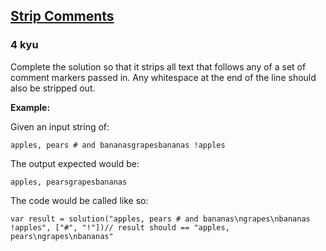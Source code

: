<h2><a href=https://www.codewars.com/kata/51c8e37cee245da6b40000bd/train/javascript target="_blank">Strip Comments</a></h2><h3>4 kyu</h3><p>Complete the solution so that it strips all text that follows any of a set of comment markers passed in. Any whitespace at the end of the line should also be stripped out. </p><p><strong>Example:</strong></p><p>Given an input string of:</p><pre><code>apples, pears # and bananasgrapesbananas !apples</code></pre><p>The output expected would be:</p><pre><code>apples, pearsgrapesbananas</code></pre><p>The code would be called like so:</p><pre><code class="language-javascript"><span class="cm-keyword">var</span> <span class="cm-def">result</span> <span class="cm-operator">=</span> <span class="cm-variable">solution</span>(<span class="cm-string">"apples, pears # and bananas\ngrapes\nbananas !apples"</span>, [<span class="cm-string">"#"</span>, <span class="cm-string">"!"</span>])<span class="cm-comment">// result should == "apples, pears\ngrapes\nbananas"</span></code></pre><pre style="display: none;"><code class="language-kotlin"><span class="cm-keyword">var</span> <span class="cm-def">result</span> <span class="cm-operator">=</span> <span class="cm-variable">solution</span>(<span class="cm-string">"apples, pears # and bananas\ngrapes\nbananas !apples"</span>, <span class="cm-variable">charArrayOf</span>(<span class="cm-string">'#'</span>, <span class="cm-string">'!'</span>))<span class="cm-comment">// result should == "apples, pears\ngrapes\nbananas"</span></code></pre><pre style="display: none;"><code class="language-coffeescript"><span class="cm-variable">result</span> <span class="cm-punctuation">=</span> <span class="cm-variable">stripComments</span><span class="cm-punctuation">(</span><span class="cm-string">"apples, pears # and bananas\ngrapes\nbananas !apples"</span><span class="cm-punctuation">,</span> <span class="cm-punctuation">[</span><span class="cm-string">"#"</span><span class="cm-punctuation">,</span> <span class="cm-string">"!"</span><span class="cm-punctuation">]</span><span class="cm-punctuation">)</span><span class="cm-comment"># result should == "apples, pears\nograpes\nbananas"</span></code></pre><pre style="display: none;"><code class="language-ruby"><span class="cm-variable">result</span> <span class="cm-operator">=</span> <span class="cm-variable">solution</span>(<span class="cm-string">"apples, pears # and bananas\ngrapes\nbananas !apples"</span>, [<span class="cm-string">"#"</span>, <span class="cm-string">"!"</span>])<span class="cm-comment"># result should == "apples, pears\ngrapes\nbananas"</span></code></pre><pre style="display: none;"><code class="language-crystal"><span class="cm-variable">result</span> <span class="cm-operator">=</span> <span class="cm-variable">solution</span>(<span class="cm-string">"apples, pears # and bananas\ngrapes\nbananas !apples"</span>, [<span class="cm-string">"#"</span>, <span class="cm-string">"!"</span>])<span class="cm-comment"># result should == "apples, pears\ngrapes\nbananas"</span></code></pre><pre style="display: none;"><code class="language-python"><span class="cm-variable">result</span> <span class="cm-operator">=</span> <span class="cm-variable">strip_comments</span>(<span class="cm-string">"apples, pears # and bananas\ngrapes\nbananas !apples"</span>, [<span class="cm-string">"#"</span>, <span class="cm-string">"!"</span>])<span class="cm-comment"># result should == "apples, pears\ngrapes\nbananas"</span></code></pre><pre style="display: none;"><code class="language-csharp"><span class="cm-type">string</span> <span class="cm-variable">stripped</span> <span class="cm-operator">=</span> <span class="cm-variable">StripCommentsSolution</span>.<span class="cm-variable">StripComments</span>(<span class="cm-string">"apples, pears # and bananas\ngrapes\nbananas !apples"</span>, <span class="cm-keyword">new</span> [] { <span class="cm-string">"#"</span>, <span class="cm-string">"!"</span> })<span class="cm-comment">// result should == "apples, pears\ngrapes\nbananas"</span></code></pre><pre style="display: none;"><code class="language-julia"><span class="cm-variable">result</span> <span class="cm-operator">=</span> <span class="cm-variable">stripcomments</span>(<span class="cm-string">"apples, pears # and bananas</span><span class="cm-string">\ngrapes</span><span class="cm-string">\nbananas !apples</span><span class="cm-string">"</span>, [<span class="cm-string">"#</span><span class="cm-string">"</span>, <span class="cm-string">"!</span><span class="cm-string">"</span>])<span class="cm-comment"># result should == "apples, pears\ngrapes\nbananas"</span></code></pre><pre style="display: none;"><code class="language-factor"><span class="cm-string">"</span><span class="cm-string">apples, pears # and bananas\ngrapes\nbananas !apples"</span><span class="cm-string">"</span><span class="cm-string">#!"</span><span class="cm-variable">strip-comments</span> <span class="cm-comment">! "apples, pears\ngrapes\nbananas"</span></code></pre><pre style="display: none;"><code class="language-scala"><span class="cm-keyword">val</span> <span class="cm-def">res</span> <span class="cm-operator">=</span> <span class="cm-variable">stripComments</span>(<span class="cm-string">"apples, pears # and bananas\ngrapes\nbananas !apples"</span>, <span class="cm-type">Set</span>(<span class="cm-atom">'</span><span class="cm-operator">#</span><span class="cm-atom">'</span>, <span class="cm-atom">'</span><span class="cm-operator">!</span><span class="cm-atom">'</span>))<span class="cm-comment">// res should be "apples, pears\ngrapes\nbananas"</span></code></pre>